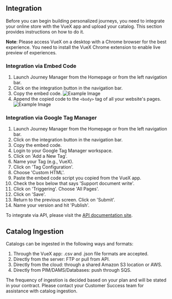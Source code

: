 ## Integration

Before you can begin building personalized journeys, you need to integrate your online store with the VueX app and upload your catalog. This section provides instructions on how to do it.

**Note**: Please access VueX on a desktop with a Chrome browser for the best experience. You need to install the VueX Chrome extension to enable live preview of experiences.

### Integration via Embed Code

1. Launch Journey Manager from the Homepage or from the left navigation bar.
2. Click on the integration button in the navigation bar.
3. Copy the embed code.
![Example Image](https://d1r1e7xjkfj7nz.cloudfront.net/int1.png)
4. Append the copied code to the `<body>` tag of all your website's pages.
![Example Image](https://d1r1e7xjkfj7nz.cloudfront.net/int2.png)

### Integration via Google Tag Manager

1. Launch Journey Manager from the Homepage or from the left navigation bar.
2. Click on the integration button in the navigation bar.
3. Copy the embed code.
4. Login to your Google Tag Manager workspace.
5. Click on 'Add a New Tag'.
6. Name your Tag (e.g., VueX).
7. Click on 'Tag Configuration'.
8. Choose 'Custom HTML'.
9. Paste the embed code script you copied from the VueX app.
10. Check the box below that says 'Support document write'.
11. Click on 'Triggering'. Choose 'All Pages'.
12. Click on 'Save'.
13. Return to the previous screen. Click on 'Submit'.
14. Name your version and hit 'Publish'.

To integrate via API, please visit the [API documentation site](https://vue.ai/developer/docs/api-reference/recommendations).

## Catalog Ingestion

Catalogs can be ingested in the following ways and formats:

1. Through the VueX app: .csv and .json file formats are accepted.
2. Directly from the server: FTP or pull from API.
3. Directly from the cloud: through a shared Amazon S3 location or AWS.
4. Directly from PIM/DAMS/Databases: push through SQS.

The frequency of ingestion is decided based on your plan and will be stated in your contract. Please contact your Customer Success team for assistance with catalog ingestion.
